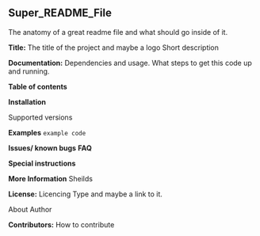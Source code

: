 ## Super_README_File
The anatomy of a great readme file and what should go inside of it.

**Title:** The title of the project and maybe a logo
Short description

**Documentation:** Dependencies and usage.  What steps to get this code up and running.  

**Table of contents**

**Installation**



Supported versions

**Examples**  `example code`

**Issues/ known bugs**
**FAQ**


**Special instructions**


**More Information**
Sheilds

**License:** Licencing Type and maybe a link to it.


About Author

**Contributors:**  How to contribute
